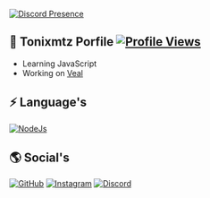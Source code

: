 [![Discord Presence](https://lanyard.cnrad.dev/api/354800852302692352)](https://discord.com/users/354800852302692352)

## 📜 Tonixmtz Porfile <a href="https://github.com/Mateo-tem"><img src="https://komarev.com/ghpvc/?username=Mateo-tem" alt="Profile Views"/></a>

- Learning JavaScript
- Working on [Veal](https://discord.gg/vealpvp)

## ⚡ Language's

[![NodeJs](https://img.shields.io/badge/JavaScript-00ff5e?style=for-the-badge&logo=javascript&logoColor=white)](https://nodejs.org/)

## 🌎 Social's

[![GitHub](https://img.shields.io/badge/Github-100000?style=for-the-badge&logo=github&logoColor=white)](https://github.com/Tonixmtz)
[![Instagram](https://img.shields.io/badge/Instagram-ff00d9?style=for-the-badge&logo=instagram&logoColor=white)](https://www.instagram.com/Tonixmtz/)
[![Discord](https://img.shields.io/badge/Discord-4c00ff?style=for-the-badge&logo=discord&logoColor=white)](https://discordapp.com/users/354800852302692352/)
 
